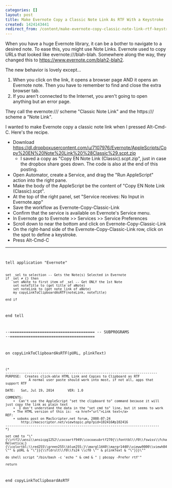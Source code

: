 ```yaml
---
categories: []
layout: post
title: Make Evernote Copy a Classic Note Link As RTF With a Keystroke
created: 1424143441
redirect_from: /content/make-evernote-copy-classic-note-link-rtf-keystroke
---
```

When you have a huge Evernote library, it can be a bother to navigate to a desired note.  To ease this, you might use Note Links.  Evernote used to copy URLs that looked like evernote:///blah-blah.  Somewhere along the way, they changed this to https://www.evernote.com/blah2-blah2.

The new behavior is lovely except...

1. When you click on the link, it opens a browser page AND it opens an Evernote note.  Then you have to remember to find and close the extra browser tab.
1. If you aren't connected to the Internet, you aren't going to open anything but an error page.

They call the evernote:/// scheme "Classic Note Link" and the https:/// scheme a "Note Link".

I wanted to make Evernote copy a classic note link when I pressed Alt-Cmd-C.  Here's the recipe.

* Download https://dl.dropboxusercontent.com/u/7107976/Evernote/AppleScripts/Copy%20EN%20Note%20Link%20%28Classic%29.scpt.zip
    * I saved a copy as "Copy EN Note Link (Classic).scpt.zip", just in case the dropbox share goes down.  The code is also at the end of this posting.
* Open Automator, create a Service, and drag the "Run AppleScript" action into the right pane.
* Make the body of the AppleScript be the content of "Copy EN Note Link (Classic).scpt".
* At the top of the right panel, set "Service receives: No Input in Evernote.app"
* Save the workflow as Evernote-Copy-Classic-Link
* Confirm that the service is available on Evernote's Service menu.
* In Evernote go to Evernote >> Services >> Service Preferences
* Scroll down to near the bottom and click on Evernote-Copy-Classic-Link
* On the right-hand side of the Evernote-Copy-Classic-Link row, click on the spot to define a keystroke.
* Press Alt-Cmd-C


-----
<code>
<pre>
tell application "Evernote"
	
	set _sel to selection -- Gets the Note(s) Selected in Evernote
	if _sel ≠ {} then
		set aNote to first item of _sel -- Get ONLY the 1st Note
		set noteTitle to (get title of aNote)
		set noteLink to (get note link of aNote)
		my copyLinkToClipboardAsRTF(noteLink, noteTitle)
		
	end if
end tell

--=====================================
--	SUBPROGRAMS
--=====================================

on copyLinkToClipboardAsRTF(pURL, plinkText)
	
	
	(*
	------------------------------------------------------------------------------
	PURPOSE:  Creates click-able HTML Link and Copies to Clipboard as RTF
				A normal user paste should work into most, if not all, apps that support RTF
				
	DATE:	Sat, Jul 19, 2014		VER: 1.0
	
	COMMENTS:
		•  Can't use the AppleScript "set the clipboard to" command because it will just copy the link as plain text
		•  I don't understand the data in the "set cmd to" line, but it seems to work
		• The HTML version of this is:  <a href="url">Link text</a>
	REF:  
		• soboks post on MacScripter.net forum, 2008-07-24
			http://macscripter.net/viewtopic.php?pid=102416#p102416
	-------------------------------------------------------------------------------
	*)
	
	set cmd to "\"{\\rtf1\\ansi\\ansicpg1252\\cocoartf949\\cocoasubrtf270{\\fonttbl\\f0\\fswiss\\fcharset0 Helvetica;}{\\colortbl;\\red255\\green255\\blue255;}\\margl1440\\margr1440\\vieww9000\\viewh8400\\viewkind0\\pard\\tx720\\tx1440\\tx2160\\tx2880\\tx3600\\tx4320\\tx5040\\tx5760\\tx6480\\tx7200\\tx7920\\tx8640\\ql\\qnatural\\pardirnatural{\\field{\\*\\fldinst{HYPERLINK \"" & pURL & "\"}}{\\fldrslt\\f0\\fs24 \\cf0 \"" & plinkText & "\"}}}\""
	
	do shell script "/bin/bash -c 'echo " & cmd & " | pbcopy -Prefer rtf'"
	
	return
	
end copyLinkToClipboardAsRTF
</pre>
</code>
